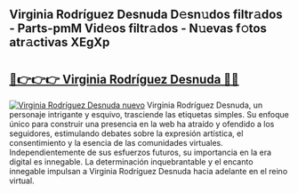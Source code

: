 ## Virginia Rodríguez Desnuda D𝚎sn𝚞dos filtr𝚊dos - Parts-pmM Vid𝚎os filtr𝚊dos - N𝚞evas f𝚘tos atr𝚊ctivas XEgXp

# <h2><a href="http://mb30kbr.tromn.icu/?c=Virginia+Rodr%c3%adguez+Desnuda">🔗👉👉👉 Virginia Rodríguez Desnuda 🔗🔗</a></h2>

[![Virginia Rodríguez Desnuda nuevo](https://i.imgur.com/pEAQMta.gif)](http://mb30kbr.tromn.icu/?c=Virginia+Rodr%c3%adguez+Desnuda)
Virginia Rodríguez Desnuda, un personaje intrigante y esquivo, trasciende las etiquetas simples. Su enfoque único para construir una presencia en la web ha atraído y ofendido a los seguidores, estimulando debates sobre la expresión artística, el consentimiento y la esencia de las comunidades virtuales. Independientemente de sus esfuerzos futuros, su importancia en la era digital es innegable. La determinación inquebrantable y el encanto innegable impulsan a Virginia Rodríguez Desnuda hacia adelante en el reino virtual.
